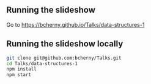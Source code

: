 ## Running the slideshow

Go to https://bcherny.github.io/Talks/data-structures-1

## Running the slideshow locally

```sh
git clone git@github.com:bcherny/Talks.git
cd Talks/data-structures-1
npm install
npm start
```
